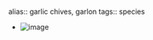 alias:: garlic chives, garlon
tags:: species

- ![image](https://ipfs.io/ipfs/QmcQxuWvZ5LpTQRsA1zjxzWVbDWwcnKEoP4pLTxQwVdVrN)
